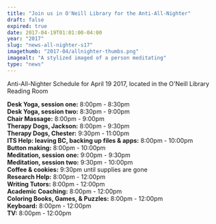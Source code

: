 ```yaml
---
title: "Join us in O'Neill Library for the Anti-All-Nighter"
draft: false
expired: true
date: 2017-04-19T01:01:00-04:00
year: "2017"
slug: "news-all-nighter-s17"
imagethumb: "2017-04/allnighter-thumbs.png"
imagealt: "A stylized imaged of a person meditating"
type: "news"
---
```


Anti-All-Nighter Schedule for April 19 2017, located in the O'Neill Library Reading Room

<strong>Desk Yoga, session one:</strong> 8:00pm - 8:30pm <br />
<strong>Desk Yoga, session two:</strong> 8:30pm - 9:00pm <br />
<strong>Chair Massage:</strong> 8:00pm - 9:00pm <br />
<strong>Therapy Dogs, Jackson:</strong> 8:00pm - 9:30pm  <br />
<strong>Therapy Dogs, Chester:</strong> 9:30pm - 11:00pm  <br />
<strong>ITS Help: leaving BC, backing up files & apps:</strong> 8:00pm - 10:00pm <br />
<strong>Button making:</strong> 8:00pm - 10:00pm <br />
<strong>Meditation, session one:</strong> 9:00pm - 9:30pm <br />
<strong>Meditation, session two:</strong> 9:30pm - 10:00pm <br />
<strong>Coffee & cookies:</strong> 9:30pm until supplies are gone <br />
<strong>Research Help:</strong> 8:00pm - 12:00pm <br />
<strong>Writing Tutors:</strong> 8:00pm - 12:00pm <br />
<strong>Academic Coaching:</strong> 8:00pm - 12:00pm <br />
<strong>Coloring Books, Games, & Puzzles:</strong> 8:00pm - 12:00pm <br />
<strong>Keyboard:</strong> 8:00pm - 12:00pm <br />
<strong>TV:</strong> 8:00pm - 12:00pm <br />
<br />
